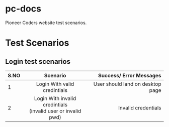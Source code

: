 # pc-docs

Pioneer Coders website test scenarios.

# Test Scenarios

## Login test scenarios
  
| S.NO | Scenario                 | Success/ Error Messages  |
| ---- |:-------------:| -----:|
| 1    | Login With valid credintials | User should land on desktop page |
| 2    | Login With invalid credintials <br> (invalid user or invalid pwd) |Invalid credentials |




